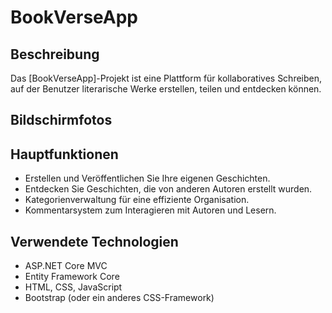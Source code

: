 # BookVerseApp
## Beschreibung

Das [BookVerseApp]-Projekt ist eine Plattform für kollaboratives Schreiben, auf der Benutzer literarische Werke erstellen, teilen und entdecken können.

## Bildschirmfotos


## Hauptfunktionen

- Erstellen und Veröffentlichen Sie Ihre eigenen Geschichten.
- Entdecken Sie Geschichten, die von anderen Autoren erstellt wurden.
- Kategorienverwaltung für eine effiziente Organisation.
- Kommentarsystem zum Interagieren mit Autoren und Lesern.



## Verwendete Technologien

- ASP.NET Core MVC
- Entity Framework Core
- HTML, CSS, JavaScript
- Bootstrap (oder ein anderes CSS-Framework)

